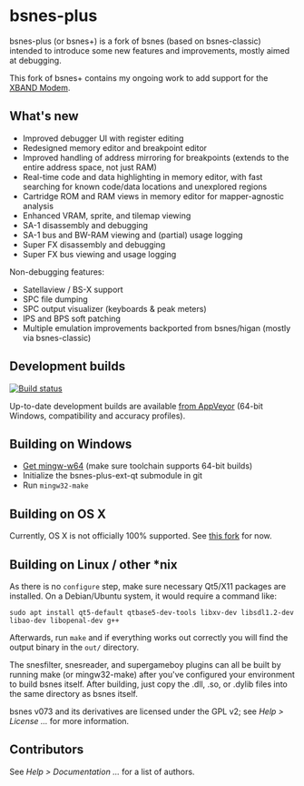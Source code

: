 # bsnes-plus

bsnes-plus (or bsnes+) is a fork of bsnes (based on bsnes-classic) intended to
introduce some new features and improvements, mostly aimed at debugging.

This fork of bsnes+ contains my ongoing work to add support for the [XBAND Modem](https://en.wikipedia.org/wiki/XBAND).


## What's new

- Improved debugger UI with register editing
- Redesigned memory editor and breakpoint editor
- Improved handling of address mirroring for breakpoints (extends to the entire address space, not just RAM)
- Real-time code and data highlighting in memory editor, with fast searching for known code/data locations and unexplored regions
- Cartridge ROM and RAM views in memory editor for mapper-agnostic analysis
- Enhanced VRAM, sprite, and tilemap viewing
- SA-1 disassembly and debugging
- SA-1 bus and BW-RAM viewing and (partial) usage logging
- Super FX disassembly and debugging
- Super FX bus viewing and usage logging

Non-debugging features:

- Satellaview / BS-X support
- SPC file dumping
- SPC output visualizer (keyboards & peak meters)
- IPS and BPS soft patching
- Multiple emulation improvements backported from bsnes/higan (mostly via bsnes-classic)

## Development builds

[![Build status](https://ci.appveyor.com/api/projects/status/2eatkcuu14r8rnfx/branch/master?svg=true)](https://ci.appveyor.com/project/devinacker/bsnes-plus/branch/master)

Up-to-date development builds are available [from AppVeyor](https://ci.appveyor.com/project/devinacker/bsnes-plus/branch/master/artifacts) (64-bit Windows, compatibility and accuracy profiles).

## Building on Windows

- [Get mingw-w64](http://mingw-w64.yaxm.org/doku.php/download) (make sure toolchain supports 64-bit builds)
- Initialize the bsnes-plus-ext-qt submodule in git
- Run `mingw32-make`

## Building on OS X

Currently, OS X is not officially 100% supported. See [this fork](https://github.com/Optiroc/bsnes-plus) for now.

## Building on Linux / other *nix

As there is no ``configure`` step, make sure necessary Qt5/X11 packages are installed. On a Debian/Ubuntu system, it would require a command like:

```
sudo apt install qt5-default qtbase5-dev-tools libxv-dev libsdl1.2-dev libao-dev libopenal-dev g++
```

Afterwards, run ``make`` and if everything works out correctly you will find the output binary in the ``out/`` directory.

The snesfilter, snesreader, and supergameboy plugins can all be built by running make (or mingw32-make) after you've configured your environment to build bsnes itself.
After building, just copy the .dll, .so, or .dylib files into the same directory as bsnes itself.

bsnes v073 and its derivatives are licensed under the GPL v2; see *Help > License ...* for more information.

## Contributors

See *Help > Documentation ...* for a list of authors.
